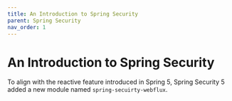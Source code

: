 ```yaml
---
title: An Introduction to Spring Security
parent: Spring Security
nav_order: 1
---
```


# An Introduction to Spring Security

To align with the reactive feature introduced in Spring 5, Spring Security 5 added a new module named `spring-secuirty-webflux`.


